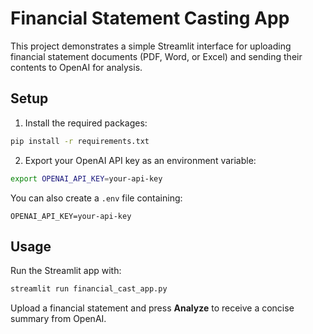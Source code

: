 # Financial Statement Casting App

This project demonstrates a simple Streamlit interface for uploading
financial statement documents (PDF, Word, or Excel) and sending their
contents to OpenAI for analysis.

## Setup

1. Install the required packages:

```bash
pip install -r requirements.txt
```

2. Export your OpenAI API key as an environment variable:

```bash
export OPENAI_API_KEY=your-api-key
```

You can also create a `.env` file containing:

```
OPENAI_API_KEY=your-api-key
```

## Usage

Run the Streamlit app with:

```bash
streamlit run financial_cast_app.py
```

Upload a financial statement and press **Analyze** to receive a concise
summary from OpenAI.


